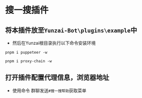 # 搜一搜插件
## 将本插件放至`Yunzai-Bot\plugins\example`中
 - 然后在Yunzai根目录执行以下命令安装环境
```bash:numbers
pnpm i puppeteer -w
```
```bash:numbers
pnpm i proxy-chain -w
```
## **打开插件配置代理信息，浏览器地址**
- 使用命令
群聊发送`#搜一搜帮助`获取菜单
